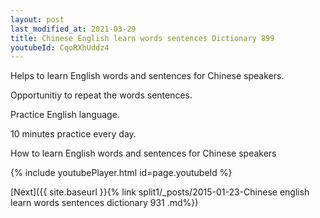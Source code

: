 ```yaml
---
layout: post
last_modified_at: 2021-03-29
title: Chinese English learn words sentences Dictionary 899 
youtubeId: CqoRXhUddz4
---
```

 
 
Helps to learn English words and sentences for Chinese speakers.

Opportunitiy to repeat the words sentences. 

Practice English language. 
 
10 minutes practice every day. 
 
How to learn English words and sentences for Chinese speakers 
 
{% include youtubePlayer.html id=page.youtubeId %}
 
 
[Next]({{ site.baseurl }}{% link  split1/_posts/2015-01-23-Chinese english learn words sentences dictionary 931 .md%})
 
